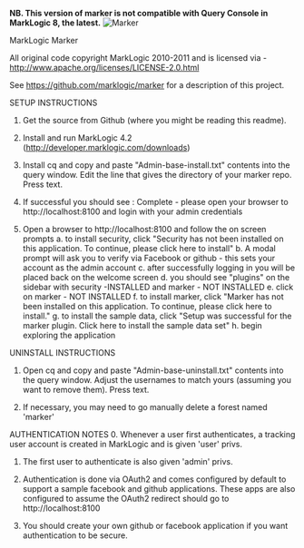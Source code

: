 <b>NB. This version of marker is not compatible with Query Console in MarkLogic 8, the latest.</b>
![Marker](https://github.com/marklogic/marker/raw/master/application/resources/img/MarkerHeader.jpg "Marker")

MarkLogic Marker 

All original code copyright MarkLogic 2010-2011 and is licensed via - http://www.apache.org/licenses/LICENSE-2.0.html

See https://github.com/marklogic/marker for a description of this project.

SETUP INSTRUCTIONS
1. Get the source from Github (where you might be reading this readme).

2. Install and run MarkLogic 4.2 (http://developer.marklogic.com/downloads)

3. Install cq and copy and paste "Admin-base-install.txt" contents into the query window. 
Edit the line that gives the directory of your marker repo.  Press text.

4. If successful you should see : Complete - please open your browser to http://localhost:8100 and login with your admin credentials

5. Open a browser to http://localhost:8100 and follow the on screen prompts
	a. to install security, click "Security has not been installed on this application. To continue, please click here to install"
	b. A modal prompt will ask you to verify via Facebook or github - this sets your account as the admin account
	c. after successfully logging in you will be placed back on the welcome screen
	d. you should see "plugins" on the sidebar with security -INSTALLED and marker - NOT INSTALLED
	e. click on marker - NOT INSTALLED
	f. to install marker, click "Marker has not been installed on this application. To continue, please click here to install."
	g. to install the sample data, click "Setup was successful for the marker plugin. Click here to install the sample data set"
	h. begin exploring the application


UNINSTALL INSTRUCTIONS
1. Open cq and copy and paste "Admin-base-uninstall.txt" contents into the query window. 
Adjust the usernames to match yours (assuming you want to remove them). Press text.

2. If necessary, you may need to go manually delete a forest named 'marker'

AUTHENTICATION NOTES
0. Whenever a user first authenticates, a tracking user account is created in 
MarkLogic and is given 'user' privs.

1. The first user to authenticate is also given 'admin' privs.

2. Authentication is done via OAuth2 and comes configured by default
to support a sample facebook and github applications.  These apps
are also configured to assume the OAuth2 redirect should go to http://localhost:8100

3. You should create your own github or facebook application if you want
authentication to be secure.
